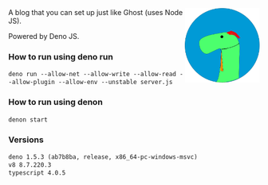 <img align="right" src="https://github.com/DenoFarm/deno-blog/blob/main/logo/deno-blog-logo.svg" height="150px">
A blog that you can set up just like Ghost (uses Node JS).

Powered by Deno JS.

### How to run using deno run
```shell
deno run --allow-net --allow-write --allow-read --allow-plugin --allow-env --unstable server.js
```

### How to run using denon
```shell
denon start
```

### Versions
```shell
deno 1.5.3 (ab7b8ba, release, x86_64-pc-windows-msvc)
v8 8.7.220.3
typescript 4.0.5
```
